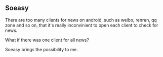 Soeasy
---

There are too many clients for news on android, such as weibo, renren, qq zone and so on, that it's really inconvinient to open each client to check for news.

What if there was one client for all news?

Soeasy brings the possibility to me.
